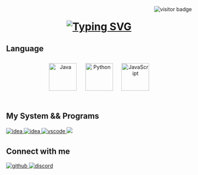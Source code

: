 
<img align="right" src="https://visitor-badge.laobi.icu/badge?page_id=maseckt.maseckt" alt="visitor badge"/>
<h1 align="center">
<a href="https://git.io/typing-svg"><img src="https://readme-typing-svg.demolab.com?font=Unbounded&size=42&duration=4000&pause=500&color=5865F2&background=FFFFFF00&center=true&vCenter=true&multiline=true&random=false&width=700&height=170&lines=%D0%9F%D1%80%D0%B8%D0%B2%D0%B5%D1%82%2C+%D1%8F+maseckt!;%D0%9E%D0%B7%D0%BD%D0%B0%D0%BA%D0%BE%D0%BC%D0%B8%D1%82%D1%8C%D1%81%D1%8F+%D1%81%D0%BE+%D0%BC%D0%BD%D0%BE%D0%B9;%D0%BC%D0%BE%D0%B6%D0%BD%D0%BE+%D0%BD%D0%B8%D0%B6%D0%B5" alt="Typing SVG" /></a>
</h1>

## Language  
<div class="lang" align="center">
<a href="https://www.java.com/" target="_blank"><img style="margin: 10px" src="https://profilinator.rishav.dev/skills-assets/java-original-wordmark.svg" alt="Java" height="75" /></a>  
<a href="https://www.python.org/" target="_blank"><img style="margin: 10px" src="https://profilinator.rishav.dev/skills-assets/python-original.svg" alt="Python" height="75" /></a>  
<a href="https://www.javascript.com/" target="_blank"><img style="margin: 10px" src="https://profilinator.rishav.dev/skills-assets/javascript-original.svg" alt="JavaScript" height="75" /></a>  
</div>
</td><td valign="top" width="33%">



</td></tr></table>  

<br/>  

## My System && Programs

<a href="https://www.microsoft.com/ru-ru/software-download/windows10" target="_blank">
<img src=https://img.shields.io/badge/WINDOWS%2010-%230078D6?style=for-the-badge&logo=windows10&logoColor=white alt=idea style="margin-bottom: 5px;" />
</a>
<a href="https://www.jetbrains.com/idea" target="_blank">
<img src=https://img.shields.io/badge/Intellij%20Idea-black?style=for-the-badge&logo=intellijidea&logoColor=white alt=idea style="margin-bottom: 5px;" />
</a>
<a href="https://code.visualstudio.com/" target="_blank">
<img src=https://img.shields.io/badge/VS%20CODE-%23007ACC?style=for-the-badge&logo=visualstudiocode&logoColor=white alt=vscode style="margin-bottom: 5px;" />
</a>
<a href="https://notepad-plus-plus.org/" target="_blank">
<img src="https://img.shields.io/badge/notepad%2B%2B-%2390E59A?style=for-the-badge&logo=notepadplusplus&logoColor=white&labelColor=black "> 
</a>

## Connect with me  

<a href="https://github.com/maseckt" target="_blank">
<img src=https://img.shields.io/badge/github-%2324292e.svg?&style=for-the-badge&logo=github&logoColor=white alt=github style="margin-bottom: 5px;" />
</a>
<a href="https://discord.com/users/566218908936437770" target="_blank">
<img src=https://img.shields.io/badge/DISCORD-%235865F2?style=for-the-badge&logo=discord&logoColor=white alt=discord style="margin-bottom: 5px;" />
</a>
